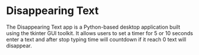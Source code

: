 # Disappearing Text
The Disappearing Text app is a Python-based desktop application built using the tkinter GUI toolkit.
It allows users to set a timer for 5 or 10 seconds enter a text and after stop typing time will countdown if it reach 0 text will disappear.
